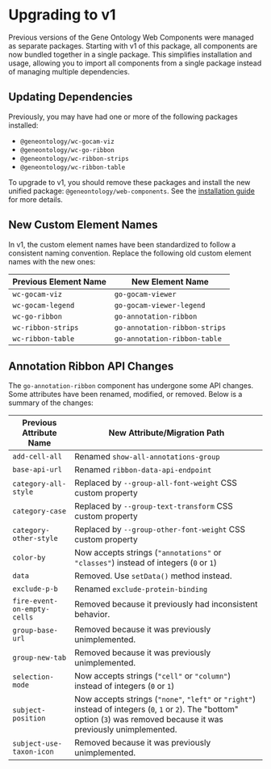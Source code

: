 # Upgrading to v1

Previous versions of the Gene Ontology Web Components were managed as separate packages. Starting with v1 of this package, all components are now bundled together in a single package. This simplifies installation and usage, allowing you to import all components from a single package instead of managing multiple dependencies.

## Updating Dependencies

Previously, you may have had one or more of the following packages installed:

- `@geneontology/wc-gocam-viz`
- `@geneontology/wc-go-ribbon`
- `@geneontology/wc-ribbon-strips`
- `@geneontology/wc-ribbon-table`

To upgrade to v1, you should remove these packages and install the new unified package: `@geneontology/web-components`. See the [installation guide](../getting-started/install) for more details.

## New Custom Element Names

In v1, the custom element names have been standardized to follow a consistent naming convention. Replace the following old custom element names with the new ones:

| Previous Element Name | New Element Name              |
| --------------------- | ----------------------------- |
| `wc-gocam-viz`        | `go-gocam-viewer`             |
| `wc-gocam-legend`     | `go-gocam-viewer-legend`      |
| `wc-go-ribbon`        | `go-annotation-ribbon`        |
| `wc-ribbon-strips`    | `go-annotation-ribbon-strips` |
| `wc-ribbon-table`     | `go-annotation-ribbon-table`  |

## Annotation Ribbon API Changes

The `go-annotation-ribbon` component has undergone some API changes. Some attributes have been renamed, modified, or removed. Below is a summary of the changes:

| Previous Attribute Name     | New Attribute/Migration Path                                                                                                                                               |
| --------------------------- | --------------------------------------------------------------------------------------------------------------------------------------------------------------------------- |
| `add-cell-all`              | Renamed `show-all-annotations-group`                                                                                                                                        |
| `base-api-url`              | Renamed `ribbon-data-api-endpoint`                                                                                                                                          |
| `category-all-style`        | Replaced by `--group-all-font-weight` CSS custom property                                                                                                                   |
| `category-case`             | Replaced by `--group-text-transform` CSS custom property                                                                                                                    |
| `category-other-style`      | Replaced by `--group-other-font-weight` CSS custom property                                                                                                                 |
| `color-by`                  | Now accepts strings (`"annotations"` or `"classes"`) instead of integers (`0` or `1`)                                                                                       |
| `data`                      | Removed. Use `setData()` method instead.                                                                                                                                    |
| `exclude-p-b`               | Renamed `exclude-protein-binding`                                                                                                                                           |
| `fire-event-on-empty-cells` | Removed because it previously had inconsistent behavior.                                                                                                                    |
| `group-base-url`            | Removed because it was previously unimplemented.                                                                                                                            |
| `group-new-tab`             | Removed because it was previously unimplemented.                                                                                                                            |
| `selection-mode`            | Now accepts strings (`"cell"` or `"column"`) instead of integers (`0` or `1`)                                                                                               |
| `subject-position`          | Now accepts strings (`"none"`, `"left"` or `"right"`) instead of integers (`0`, `1` or `2`). The "bottom" option (`3`) was removed because it was previously unimplemented. |
| `subject-use-taxon-icon`    | Removed because it was previously unimplemented.                                                                                                                            |
